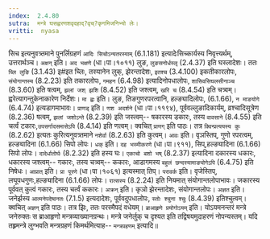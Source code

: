 ```yaml
---
index:  2.4.80
sutra:  मन्त्रे घसह्वरणशवृदहाद्?वृच्?कृगमिजनिभ्यो लेः।
vritti:  nyasa
---
```


सिच इत्यनुवत्र्तमाने पुनर्लिग्रहणं `आदिः सिचोऽन्यतरस्याम्` (6.1.181) इत्यादेःसिच्कार्यस्य निवृत्त्यर्थम्, उत्तरार्थञ्च। `अक्षन्` इति। `अद भक्षणे` (धा।पा।१०११) लुङ, `लुङसनोर्धस्लृ` (2.4.37) इति घस्लादेशः। ततः `च्लि लुङि` (3.1.43) इ#इत च्लिः, तस्यानेन लुक्, झेरन्तादेशः, `इतश्च` (3.4.100) इकतीकारलोपः, `संयोगान्तस्य` (8.2.23) इति तकारलोपः, `गमहन` (6.4.98) इत्यादिनोपधालोपः, `शासिवसिघलसीनाञ्च` (8.3.60) इति षत्वम्, `झलां जश् झशि` (8.4.52) इति जश्त्वम्, `खरि च` (8.4.54) इति चत्र्वम्। ह्वरेत्यागन्तुकेनाकारेण निर्देशः। `मा ह्वः` इति। लुङ, तिङगुणरपरत्वानि, हल्ङ्यादिलोपः, (6.1.66), `न माङयोगे` (6.4.74) इत्यडागमाभावः। `प्राणड्` इति। `णश अदर्शने` (धा।पा।११९४), पूर्ववल्लुङादिकार्यम्, व्रश्चादिसूत्रेण (8.2.36) षत्वम्, `झलां जशोऽन्ते` (8.2.39) इति जस्त्वम्-- षकारस्य डकारः, तस्य `वावसाने` (8.4.55) इति चर्त्वं टकारः,`उपसर्गादसमासेऽपि` (8.4.14) इति णत्वम्। क्वचित् `प्राणग्` इति पाठः। तत्र `क्विन्प्रत्ययस्य कुः` (8.2.62) इत्यतः कुरित्यनुवत्र्तमाने `नशेर्वा` (8.2.63) इति कुत्वम्। `आवः` इति। वृञस्तिप्, गुणो रपरत्वम्, हल्ङ्यादिना (6.1.66) सिपो लोपः। `धक्` इति। `दह भस्मीकरणे` (धा।पा।९११), सिप्,हल्ङ्यादिना (6.1.66) सिपो लोपः। `दादेर्धातोर्घः` (8.2.32) इति हस्य घः। `एकाचो बशो भष्` (8.2.37) इत्यादिना दकारस्य धकारः, धकारस्य जश्त्वम्-- गकारः, तस्य चत्र्वम्-- ककारः, आडागमस्य `बहुलं छन्दस्यामाङ्योगेऽपि` (6.4.75) इति निषेधः। `आप्रात्` इति। `प्रा पूरणे` (धा।पा।१०६१) इत्यस्मात् तिप्। `परावर्क` इति। वृजेस्तिप्, लघूपधगुणः,हल्ङ्यादिना (6.1.66) लोपः। `रात्सस्य` (8.2.24) इति नियमात् संयोगान्तलोपाभावः। जकारस्य पूर्ववत् कुत्वं गकारः, तस्य चर्त्वं ककारः। `अक्रन्` इति। कृञो झेरन्तादेशः, संयोगान्तलोपः। `अज्ञत` इति। जनेर्झस्य `आत्मनेपदेष्वनतः` (7.1.5) इत्यदादेशः, पूर्ववदुपधालोपः, `स्तोः श्चुना श्चुः` (8.4.39) इतिश्चुत्वम्। क्वचित् `अज्ञन्` इति पाठः। तत्र झिः, ततः परस्मैपदं वधेयम्। `ब्राआहृणे प्रयोगोऽयम्` इति। योऽयमनन्तरं मन्त्रे जनेरुक्तः स ब्राआहृणो मन्त्रव्याख्यानग्रन्थः। मन्त्रे जनेर्लुक् च दृश्यत इति तद्विषयमुदाहरणं नोपन्यस्तम्। यदि तह्र्रमन्त्रे लुग्भवति मन्त्रग्रहणं किमर्थमित्याह-- `मन्त्रग्रहणम्` इत्यादि॥
